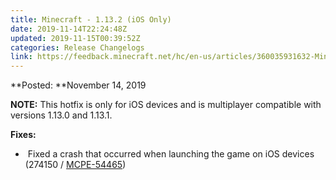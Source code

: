 ```yaml
---
title: Minecraft - 1.13.2 (iOS Only)
date: 2019-11-14T22:24:48Z
updated: 2019-11-15T00:39:52Z
categories: Release Changelogs
link: https://feedback.minecraft.net/hc/en-us/articles/360035931632-Minecraft-1-13-2-iOS-Only
---
```


**Posted: **November 14, 2019

**NOTE:** This hotfix is only for iOS devices and is multiplayer compatible with versions 1.13.0 and 1.13.1.

**Fixes:**

-  Fixed a crash that occurred when launching the game on iOS devices (274150 / [MCPE-54465](https://bugs.mojang.com/browse/MCPE-54465))
